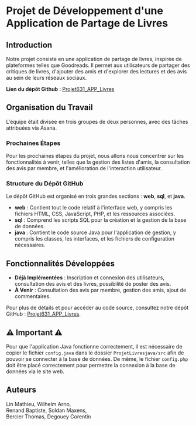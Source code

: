 # Projet de Développement d'une Application de Partage de Livres

## Introduction

Notre projet consiste en une application de partage de livres, inspirée de plateformes telles que Goodreads. Il permet aux utilisateurs de partager des critiques de livres, d'ajouter des amis et d'explorer des lectures et des avis au sein de leurs réseaux sociaux.

**Lien du dépôt Github** : [Projet631_APP_Livres](https://github.com/skiiing73/Projet631_APP_Livres)

## Organisation du Travail

L'équipe était divisée en trois groupes de deux personnes, avec des tâches attribuées via Asana.

### Prochaines Étapes

Pour les prochaines étapes du projet, nous allons nous concentrer sur les fonctionnalités à venir, telles que la gestion des listes d'amis, la consultation des avis par membre, et l'amélioration de l'interaction utilisateur.

### Structure du Dépôt GitHub

Le dépôt GitHub est organisé en trois grandes sections : **web**, **sql**, et **java**.

- **web** : Contient tout le code relatif à l'interface web, y compris les fichiers HTML, CSS, JavaScript, PHP, et les ressources associées.
- **sql** : Comprend les scripts SQL pour la création et la gestion de la base de données.
- **java** : Contient le code source Java pour l'application de gestion, y compris les classes, les interfaces, et les fichiers de configuration nécessaires.

## Fonctionnalités Développées

- **Déjà Implémentées** : Inscription et connexion des utilisateurs, consultation des avis et des livres, possibilité de poster des avis.
- **À Venir** : Consultation des avis par membre, gestion des amis, ajout de commentaires.

Pour plus de détails et pour accéder au code source, consultez notre dépôt GitHub : [Projet631_APP_Livres](https://github.com/skiiing73/Projet631_APP_Livres).

## ⚠️ Important ⚠️

Pour que l'application Java fonctionne correctement, il est nécessaire de copier le fichier `config.java` dans le dossier `ProjetLivresjava/src` afin de pouvoir se connecter à la base de données. De même, le fichier `config.php` doit être placé correctement pour permettre la connexion à la base de données via le site web.

## Auteurs
Lin Mathieu, Wilhelm Arno,					
Renand Baptiste, Soldan Maxens,							 
Bercier Thomas, Degouey Corentin
